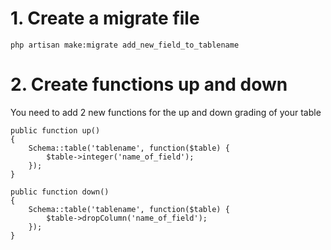 # 1. Create a migrate file

    php artisan make:migrate add_new_field_to_tablename
    
# 2. Create functions up and down
You need to add 2 new functions for the up and down grading of your table

```
public function up()
{
    Schema::table('tablename', function($table) {
        $table->integer('name_of_field');
    });
}
```

```
public function down()
{
    Schema::table('tablename', function($table) {
        $table->dropColumn('name_of_field');
    });
}
```
